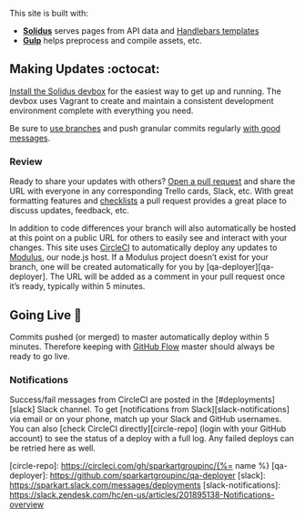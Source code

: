 This site is built with:

 - [**Solidus**][solidus] serves pages from API data and [Handlebars templates][handlebars]
 - [**Gulp**][gulp] helps preprocess and compile assets, etc.


Making Updates :octocat:
--------------------------------------------------------------------------------

[Install the Solidus devbox][devbox] for the easiest way to get up and running. The devbox uses Vagrant to create and maintain a consistent development environment complete with everything you need.

Be sure to [use branches][github-flow] and push granular commits regularly [with good messages][git-messages].

### Review

Ready to share your updates with others? [Open a pull request][github-pullrequest] and share the URL with everyone in any corresponding Trello cards, Slack, etc. With great formatting features and [checklists][github-checklists] a pull request provides a great place to discuss updates, feedback, etc.

In addition to code differences your branch will also automatically be hosted at this point on a public URL for others to easily see and interact with your changes. This site uses [CircleCI][circle] to automatically deploy any updates to [Modulus][modulus], our node.js host. If a Modulus project doesn’t exist for your branch, one will be created automatically for you by [qa-deployer][qa-deployer]. The URL will be added as a comment in your pull request once it’s ready, typically within 5 minutes.


Going Live :star2:
--------------------------------------------------------------------------------

Commits pushed (or merged) to master automatically deploy within 5 minutes. Therefore keeping with [GitHub Flow][github-flow] master should always be ready to go live.

### Notifications

Success/fail messages from CircleCI are posted in the [#deployments][slack] Slack channel. To get [notifications from Slack][slack-notifications] via email or on your phone, match up your Slack and GitHub usernames. You can also [check CircleCI directly][circle-repo] (login with your GitHub account) to see the status of a deploy with a full log. Any failed deploys can be retried here as well.


[solidus]: https://github.com/SparkartGroupInc/solidus
[handlebars]: http://handlebarsjs.com
[gulp]: http://gulpjs.com
[storyteller]: http://www.storyteller.io
[devbox]: https://github.com/solidusjs/solidus-devbox

[github-checklists]: https://github.com/blog/1375
[github-pullrequest]: https://guides.github.com/activities/hello-world/#pr
[github-flow]: http://guides.github.com/overviews/flow
[git-messages]: http://tbaggery.com/2008/04/19/a-note-about-git-commit-messages.html

[modulus]: http://modulus.io
[circle]: https://circleci.com
[circle-repo]: https://circleci.com/gh/sparkartgroupinc/{%= name %}
[qa-deployer]: https://github.com/sparkartgroupinc/qa-deployer
[slack]: https://sparkart.slack.com/messages/deployments
[slack-notifications]: https://slack.zendesk.com/hc/en-us/articles/201895138-Notifications-overview